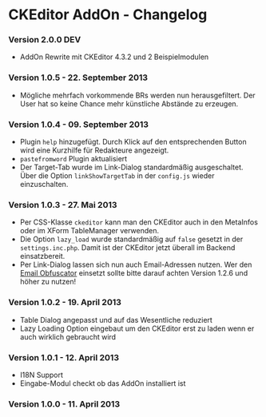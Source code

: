 CKEditor AddOn - Changelog
==========================

### Version 2.0.0 DEV

* AddOn Rewrite mit CKEditor 4.3.2 und 2 Beispielmodulen

### Version 1.0.5 - 22. September 2013

* Mögliche mehrfach vorkommende BRs werden nun herausgefiltert. Der User hat so keine Chance mehr künstliche Abstände zu erzeugen.

### Version 1.0.4 - 09. September 2013

* Plugin `help` hinzugefügt. Durch Klick auf den entsprechenden Button wird eine Kurzhilfe für Redakteure angezeigt.
* `pastefromword` Plugin aktualisiert
* Der Target-Tab wurde im Link-Dialog standardmäßig ausgeschaltet. Über die Option `linkShowTargetTab` in der `config.js` wieder einzuschalten.

### Version 1.0.3 - 27. Mai 2013

* Per CSS-Klasse `ckeditor` kann man den CKEditor auch in den MetaInfos oder im XForm TableManager verwenden.
* Die Option `lazy_load` wurde standardmäßig auf `false` gesetzt in der `settings.inc.php`. Damit ist der CKEditor jetzt überall im Backend einsatzbereit.
* Per Link-Dialog lassen sich nun auch Email-Adressen nutzen. Wer den [Email Obfuscator](https://github.com/RexDude/email_obfuscator) einsetzt sollte bitte darauf achten Version 1.2.6 und höher zu nutzen!

### Version 1.0.2 - 19. April 2013

* Table Dialog angepasst und auf das Wesentliche reduziert
* Lazy Loading Option eingebaut um den CKEditor erst zu laden wenn er auch wirklich gebraucht wird

### Version 1.0.1 - 12. April 2013

* I18N Support
* Eingabe-Modul checkt ob das AddOn installiert ist

### Version 1.0.0 - 11. April 2013



